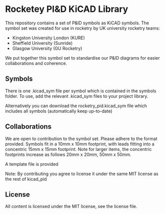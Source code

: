 # Rocketey PI&D KiCAD Library

This repository contains a set of P&ID symbols as KiCAD symbols. The symbol set was created for use in rocketry by UK university rocketry teams:

- Kingston University London (KURE)
- Sheffield University (Sunride)
- Glasgow University (GU Rocketry)

We put together this symbol set to standardise our P&ID diagrams for easier collaborations and coherence. 

## Symbols

There is one .kicad_sym file per symbol which is contained in the symbols folder. To use, add the relevant .kicad_sym files to your project library.

Alternatively you can download the rocketry_pid.kicad_sym file which includes all symbols (automatically keep up-to-date)


## Collaborations

We are open to contribution to the symbol set. Please adhere to the format provided. Symbols fit in a 10mm x 10mm footprint, with leads fitting into a concentric 15mm x 15mm footprint. Note for larger items, the concentric footprints increase as follows 20mm x 20mm, 50mm x 50mm.

A template file is provided

Note: By contributing you agree to license it under the same MIT license as the rest of kicad_pid

## License

All content is licensed under the MIT license, see the license file.
